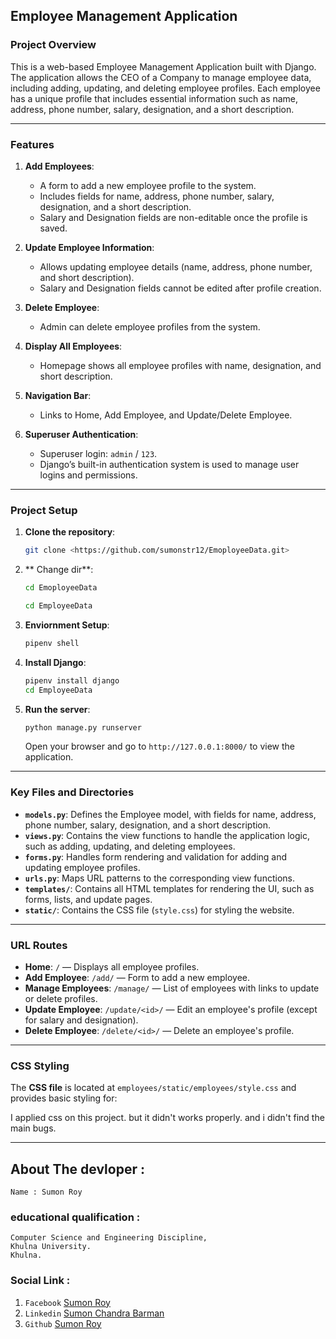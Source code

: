 
## Employee Management Application

### Project Overview

This is a web-based Employee Management Application built with Django. The application allows the CEO of a Company to manage employee data, including adding, updating, and deleting employee profiles. Each employee has a unique profile that includes essential information such as name, address, phone number, salary, designation, and a short description.

---

### Features

1. **Add Employees**: 
   - A form to add a new employee profile to the system.
   - Includes fields for name, address, phone number, salary, designation, and a short description.
   - Salary and Designation fields are non-editable once the profile is saved.

2. **Update Employee Information**:
   - Allows updating employee details (name, address, phone number, and short description).
   - Salary and Designation fields cannot be edited after profile creation.

3. **Delete Employee**:
   - Admin can delete employee profiles from the system.

4. **Display All Employees**:
   - Homepage shows all employee profiles with name, designation, and short description.

5. **Navigation Bar**:
   - Links to Home, Add Employee, and Update/Delete Employee.

6. **Superuser Authentication**:
   - Superuser login: `admin` / `123`.
   - Django’s built-in authentication system is used to manage user logins and permissions.

---

### Project Setup

1. **Clone the repository**:

   ```bash
   git clone <https://github.com/sumonstr12/EmoployeeData.git>
   ```
2. ** Change dir**:
   ```bash
   cd EmoployeeData
   ```
   ```bash
   cd EmployeeData
   ```
3. **Enviornment Setup**:

   ```bash
   pipenv shell
   ```
4. **Install Django**:

   ```bash
   pipenv install django
   cd EmployeeData
   ```
6. **Run the server**:

   ```bash
   python manage.py runserver
   ```

   Open your browser and go to `http://127.0.0.1:8000/` to view the application.

---

### Key Files and Directories

- **`models.py`**: Defines the Employee model, with fields for name, address, phone number, salary, designation, and a short description.
- **`views.py`**: Contains the view functions to handle the application logic, such as adding, updating, and deleting employees.
- **`forms.py`**: Handles form rendering and validation for adding and updating employee profiles.
- **`urls.py`**: Maps URL patterns to the corresponding view functions.
- **`templates/`**: Contains all HTML templates for rendering the UI, such as forms, lists, and update pages.
- **`static/`**: Contains the CSS file (`style.css`) for styling the website.

---

### URL Routes

- **Home**: `/` — Displays all employee profiles.
- **Add Employee**: `/add/` — Form to add a new employee.
- **Manage Employees**: `/manage/` — List of employees with links to update or delete profiles.
- **Update Employee**: `/update/<id>/` — Edit an employee's profile (except for salary and designation).
- **Delete Employee**: `/delete/<id>/` — Delete an employee's profile.

---

### CSS Styling

The **CSS file** is located at `employees/static/employees/style.css` and provides basic styling for:

I applied css on this project. but it didn't  works properly. and i didn't find the main bugs.

---


## About The devloper :

```
Name : Sumon Roy
```
### educational qualification :
```
Computer Science and Engineering Discipline,
Khulna University.
Khulna.
```
### Social Link :

1. `Facebook` [Sumon Roy](https://www.facebook.com/sumonroysnr/)
2. `Linkedin` [Sumon Chandra Barman](https://www.linkedin.com/in/sumon-str/)
3. `Github` [Sumon Roy](https://github.com/sumonstr12)
